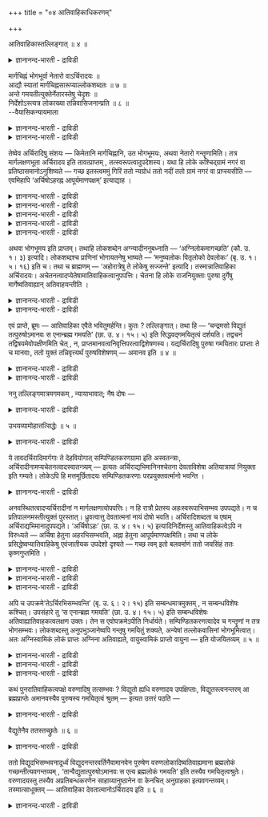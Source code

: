 +++
title = "०४ आतिवाहिकाधिकरणम्"

+++

आतिवाहिकास्तल्लिङ्गात् ॥ ४ ॥  
<details><summary>ज्ञानानन्द-भारती - द्राविडी</summary>

आदिवाहिगास्तल्लिङ्गात् ॥ ४ ॥
</details>

मार्गचिह्नं भोगभूर्वा नेतारो वाऽर्चिरादयः ॥  
आद्यौ स्यातां मार्गचिह्नसारूप्याल्लोकशब्दतः ॥ ७ ॥  
अन्ते गमयतीत्युक्तेर्नेतारस्तेषु चेदृशः ॥  
निर्देशोऽस्त्यत्र लोकाख्या तन्निवासिजनान्प्रति ॥ ८ ॥  
--वैयासिकन्यायमाला

<details><summary>ज्ञानानन्द-भारती - द्राविडी</summary>

अर्च्चिस् मुदलियवैगळ् वऴियिलुळ्ळ अडैया ळङ्गळा? अल्लदु अऩुबविक्कुम् स्तलङ्गळा? अल्लदु अऴैत्तुच् चॆल्गिऱवर्गळा? वऴियिलुळ्ळ अडैयाळङ्गळ् पोलवेयिरुप्पदालुम्, लोगम् ऎऩ्ऱ सप्तमिरुप्पदिऩालुम्, मुदलिल् सॊऩ्ऩ इरण्डागत्ताऩ् इरुक्कुम्।
</details>

<details><summary>ज्ञानानन्द-भारती - द्राविडी</summary>

कडैसियिल् "सेर्प्पिक्किऱाऩ्" ऎऩ्ऱु सॊल्लियिरुप् पदाल्, अऴैत्तुच् चॆल्गिऱवर्गळ् ताऩ्। अवर्गळिडत्तिलुम् तु मादिरि सॊल्वदु उण्डु। इङ्गे लोगम् ऎऩ्ऱ पॆयर् अङ्गु वसिक्कुम् जऩङ्गळै उत्तेसित्तु।
</details>

तेष्वेव अर्चिरादिषु संशयः — किमेतानि मार्गचिह्नानि, उत भोगभूमयः, अथवा नेतारो गन्तॄणामिति। तत्र मार्गलक्षणभूता अर्चिरादय इति तावत्प्राप्तम् , तत्स्वरूपत्वादुपदेशस्य। यथा हि लोके कश्चिद्ग्रामं नगरं वा प्रतिष्ठासमानोऽनुशिष्यते — गच्छ इतस्त्वममुं गिरिं ततो न्यग्रोधं ततो नदीं ततो ग्रामं नगरं वा प्राप्स्यसीति — एवमिहापि ‘अर्चिषोऽहरह्न आपूर्यमाणपक्षम्’ इत्याद्याह ।

<details><summary>ज्ञानानन्द-भारती - द्राविडी</summary>

(पिरह्मलोग मार्क्कत्तिल् कूऱप्पडुम् अर्सिस् मुदलियवै वऴियैक्काट्टुम् अडैयाळङ्गळा, पोग पूमिगळा, उबासगऩैयऴैत्तुच् चॆल्लुम् तेवदैगळा ऎऩ्ऱु सन्देहम्।
</details>

<details><summary>ज्ञानानन्द-भारती - द्राविडी</summary>

उलगिल् वऴित्तडयङ्गळैक् कूऱुवदुबोलवे इङ्गुम् कूऱियिरुप्पदाल् इवै मार्क्क सिह्ऩङ्गळ् ताऩ्। अल्लदु लोगबदमिरुप्पदाल् इवै पोग पूमिगळ्। अर्सिस् मुदलियवै जडमाऩदाल् इवै अऴैत्तुच् चॆल्बवर्गळाग इरुक्कमुडियादु ऎऩ्ऱु पूर्वबक्षम्।
</details>

<details><summary>ज्ञानानन्द-भारती - द्राविडी</summary>

अमाऩव पुरुषऩ् इङ्गु वन्दु उबासगर्गळै पिरह्माविडम् अऴैत्तुच् चॆल्गिऱाऩ् ऎऩ्ऱु मुडिविल् कूऱियिरुप्पदाल् अदऩुडऩ् सेर्न्द मुऩ्ऩालुळ्ळ अर्सिस् मुदलाऩवैगळुम् अददऩ् अबिमाऩिगळाऩ तेवदैगळै कुऱिक्कुमे तविर जडत्तैक् कुऱिक्कादु। उबासगर्गळुक्कु अङ्गे पोगाऩुबवमिल्लाविट्टालुम् अङ्गे वसिप्पवर्गळुक्कुम् अदऩ् अदिबदिगळाऩ आदिवाहिग तेवदैगळुक्कुम् पोगमिरुप्पदाल् लोगम् ऎऩ्ऱु कूऱप्पट्टिरुक्किऱदु। आगैयाल् सि मुदलाऩ पदङ्गळ् आदिवाहिग तेवदैगळैत्ताऩ् कुऱिक्किऱदु ऎऩ्ऱु सित्तान्दम्)।
</details>

<details><summary>ज्ञानानन्द-भारती - द्राविडी</summary>

अन्द अर्च्चिस् मुदलियदुगळिलेये, अवै वऴियिलुळ्ळ अडैयाळङ्गळा? अल्लदु पोगत्तिऱ्काग वुळ्ळ स्ताऩङ्गळा? अल्लदु पोगिऱवर्गळै अऴैत् तुक्कॊण्डु सॆल्गिऱवर्गळा? ऎऩ्ऱु सन्देहम्।
</details>

<details><summary>ज्ञानानन्द-भारती - द्राविडी</summary>

पूर्वबक्षम्: अदिल् अर्च्चिस् मुदलियवै वऴियिऩ् अडैयाळमायुळ्ळवैगळ् ऎऩ्ऱु एऱ्पडुगिऱदु। अदऱ्कु समाऩमाग उबदेसमिरुप्पदाल्। ऎप्पडि उलगत्तिल् ऒरुवऩ् ऒरु किरामत्तिऱ्को नगरत्तिऱ्को पुऱप्पडुगिऱवऩ् "नी इङ्गेयिरुन्दु अन्द कुऩ्ऱुक्कुप्पो, अङ्गिरुन्दु आलमरम्, अङ्गिरुन्दु नदि, अङ्गिरुन्दु किरामत्तै अल्लदु अङ्गिरुन्दु नगरत्तै अडैवाय्” ऎऩ्ऱु सॊल् लप् पडुवदुबोल इङ्गेयुम् ‘अर्च्चिसिलिरुन्दु पगल्, पगलिलिरुन्दु सुक्लबक्षम्’ मुदलियदु सॊल्लियिरुक्किऱदु।
</details>

अथवा भोगभूमय इति प्राप्तम्। तथाहि लोकशब्देन अग्न्यादीननुबध्नाति — ‘अग्निलोकमागच्छति’ (कौ. उ. १। ३) इत्यादि। लोकशब्दश्च प्राणिनां भोगायतनेषु भाष्यते — ‘मनुष्यलोकः पितृलोको देवलोकः’ (बृ. उ. १। ५। १६) इति च। तथा च ब्राह्मणम् — ‘अहोरात्रेषु ते लोकेषु सज्जन्ते’ इत्यादि। तस्मान्नातिवाहिका अर्चिरादयः। अचेतनत्वादप्येतेषामातिवाहिकत्वानुपपत्तिः। चेतना हि लोके राजनियुक्ताः पुरुषा दुर्गेषु मार्गेष्वतिवाह्यान् अतिवाहयन्तीति ।

<details><summary>ज्ञानानन्द-भारती - द्राविडी</summary>

अल्लदु पोगस्ताऩङ्गळ् ऎऩ्ऱु एऱ्पडुम् अक्ऩि मुदलियवैगळै “लोगम्” ऎऩ्ऱ सप्तत्तुडऩ् सेर्त्तु अक्ऩि लोगम् वरुगिऱाऩ्" (कौषीदगि।I-३) ऎऩ्बदु मुदलियदु सॊल्लप्पट्टिरुक्किऱदु। लोगसप्तमो पिराणिगळुडैय पोगस्ताऩङ्गळिल् उबयोगप्पडुत्तप् पडुगिऱदु। “मऩुष्यलोगम्, पित्रुलोगम्, तेवलोगम्” (पिरुहत्।I-५-१६) ऎऩ्ऱु, अप्पडिये पिराह्मणमुम् पगल्, इरवु मुदलाऩ उलगङ्गळिल् अवर्गळ् पोगत्तै अऩुबविक्किऱार्गळ् ऎऩ्ऱु। आगैयाल् अर्च्चिस् मुदलियवैगळ् अऴैत्तुच् चॆल्लुगिऱवर्गळ् अल्ल।
</details>

<details><summary>ज्ञानानन्द-भारती - द्राविडी</summary>

इवैगळ् जडमाऩदिऩालुम् इवैगळुक्कु अऴैत्तुच्चॆल्लुम् तऩ्मै पॊरुन्दादु। उलगत्तिल् अरसर्गळाल् नियमिक्कप्पट्टिरुक्कुम् अऱिवुळ्ळ पुरुषर्ग ळल्लवा सिरमप्पट्टुप्पोग वेण्डिय वऴिगळिल् अऴैत्तुप्पोग वेण्डियवर्गळै अऴैत्तुच्चॊल्लु किऱार्गळ्? ऎऩ्ऱु।
</details>

एवं प्राप्ते, ब्रूमः — आतिवाहिका एवैते भवितुमर्हन्ति। कुतः ? तल्लिङ्गात्। तथा हि — ‘चन्द्रमसो विद्युतं तत्पुरुषोऽमानवः स एनान्ब्रह्म गमयति’ (छा. उ. ४। १५। ५) इति सिद्धवद्गमयितृत्वं दर्शयति। तद्वचनं तद्विषयमेवोपक्षीणमिति चेत् , न, प्राप्तमानवत्वनिवृत्तिपरत्वाद्विशेषणस्य। यद्यर्चिरादिषु पुरुषा गमयितारः प्राप्ताः ते च मानवाः, ततो युक्तं तन्निवृत्त्यर्थं पुरुषविशेषणम् — अमानव इति ॥ ४ ॥

<details><summary>ज्ञानानन्द-भारती - द्राविडी</summary>

सित्तान्दम्: इव्विदम् वरुम्बोदु सॊल्गिऱोम्। इवै अऴैत्तुच् चॆल्बवर्गळागयिरुप्पदुदाऩ् नियायम्। एऩ्?“अदऱ्कु अडैयाळमिरुप्पदाल्” अप्पडिये "सन्दिर ऩिडमिरुन्दु मिऩ्ऩलुक्कु अङ्गे मऩुविऱ्कु उळ्बडाद अन्द पुरुषऩ् इवर्गळै पिरह्मत्तै अडैविक् किऱाऩ्" (सान्।IV-१५-५) ऎऩ्ऱु कॊण्डु सेर्क्कुम् तऩ्मैयै सित्तम्बोल काट्टुगिऱदु।
</details>

<details><summary>ज्ञानानन्द-भारती - द्राविडी</summary>

अन्द वसऩम् अन्द विषयत्तिलेये तीर्न्दुविट्टदु ऎऩ्ऱाल् सरियल्ल; (मऩुविऱ्कु उट्पडाद) ऎऩ्ऱ विसेषणत्तिऱ्कु, एऱ्पडक्कूडिय मऩुविऱ्कु उळ्बडुम् तऩ्मैयै तडुप्पदिल् तात्पर्यमुळ्ळदाल् अर्च्चिस् मुदलियवैगळिल् अऴैत्तुच् चॆल्लुम् पुरुषर् कळायिरुन्दाल् अवर्गळो माऩवर्गळ् अप्पॊऴुदु अदैत् तडुप्पदऱ्काग माऩवर् अल्लादवर् ऎऩ्ऱु पुरुषऩुक्कुक्कॊडुत्त विसेषणम् पॊरुत्तमागुम्।
</details>

ननु तल्लिङ्गमात्रमगमकम् , न्यायाभावात्; नैष दोषः —

<details><summary>ज्ञानानन्द-भारती - द्राविडी</summary>

अदु अडैयाळम् ताऩ् अदु सादगमागादु। नियामिल्लाददिऩाल् ऎऩ्ऱाल् इदु तोषमागादु:-
</details>

उभयव्यामोहात्तत्सिद्धेः ॥ ५ ॥  
<details><summary>ज्ञानानन्द-भारती - द्राविडी</summary>

उबयव्यामोहात्तत्सित्ते,: ॥ ५ ॥
</details>

ये तावदर्चिरादिमार्गगाः ते देहवियोगात् सम्पिण्डितकरणग्रामा इति अस्वतन्त्राः, अर्चिरादीनामप्यचेतनत्वादस्वातन्त्र्यम् — इत्यतः अर्चिराद्यभिमानिनश्चेतना देवताविशेषा अतियात्रायां नियुक्ता इति गम्यते। लोकेऽपि हि मत्तमूर्छितादयः सम्पिण्डितकरणाः परप्रयुक्तवर्त्मानो भवन्ति ।

<details><summary>ज्ञानानन्द-भारती - द्राविडी</summary>

अर्च्चिरादि मार्क्कत्तिल् पोगवेण्डियवर्गळ् ऎवर्गळो अवर्गळ् सरीरत्तै विट्टुविट्टबडियाल्, अडङ्गियुळ्ळ इन्दिरियङ्गळिऩ् कूट्टत्तैयुडैयवर्ग ळॆऩ्बदिऩाल्, स्वादन्दिरियमऱ्ऱवर्गळ् अर्च्चिरादिगळुम् असेदऩमाऩदाल् स्वादन्दिरियमऱ्ऱवर्गळ् ऎऩ्बदिऩाल् अर्च्चिरादिगळिल् अबिमाऩिक्किऱ सेदऩर्गळाऩ कुऱिप्पिट्ट तेवदैगळ् मेल्यात्तिरैयिल् नियमिक्कप्पट्टिरुक्किऱार् कळॆऩ्ऱु तॆरिगिऱदु। उलगत्तिलुम्गूड मदमडैन्दवर्गळ् मूर्च्चैयुळ्ळवर्गळ् मुदलियोर् अडङ्गिऩ इन्दिरियङ् गळोडु कूडिऩवर्गळाय् मऱ्ऱवर्गळाल् अऴैत्तुच् चॆल्लप्पट्ट वऴियुळ्ळवर्गळाय् इरुक्किऱार्गळ्।
</details>

अनवस्थितत्वादप्यर्चिरादीनां न मार्गलक्षणत्वोपपत्तिः। न हि रात्रौ प्रेतस्य अहःस्वरूपाभिसम्भव उपपद्यते। न च प्रतिपालनमस्तीत्युक्तं पुरस्तात्। ध्रुवत्वात्तु देवतात्मनां नायं दोषो भवति। अर्चिरादिशब्दता च एषाम् अर्चिराद्यभिमानादुपपद्यते। ‘अर्चिषोऽहः’ (छा. उ. ४। १५। ५) इत्यादिनिर्देशस्तु आतिवाहिकत्वेऽपि न विरुध्यते — अर्चिषा हेतुना अहरभिसम्भवति, अह्ना हेतुना आपूर्यमाणपक्षमिति। तथा च लोके प्रसिद्धेष्वप्यातिवाहिकेषु एवंजातीयक उपदेशो दृश्यते — गच्छ त्वम् इतो बलवर्माणं ततो जयसिंहं ततः कृष्णगुप्तमिति ।

<details><summary>ज्ञानानन्द-भारती - द्राविडी</summary>

अर्च्चिस् मुदलाऩवै निलैयाग इल्लाददि ऩालुम् अवैगळुक्कु मार्क्कत्तिल् अडैयाळमायिरुक् कुम्दऩ्मै पॊरुन्दादु। इरविल् इऱप्पवऩुक्कु पगल् स्वरूबत्तुडऩ् सम्बन्दम् पॊरुन्दादल्लवा? कात्तुक्कॊण्डिरुप्पदु किडैयादॆऩ्ऱु मुऩ्ऩमेये सॊल्लप्पट्टदु। तेवदा स्वरूबमुळ्ळवर्गळुक्को स्तिरमाऩ तऩ्मैयिरुप्पदाल् इन्द तोषम् एऱ्पडादु।
</details>

<details><summary>ज्ञानानन्द-भारती - द्राविडी</summary>

अर्च्चिस् मुदलियदिल् अबिमाऩमिरुप्पदाल् अर्च्चिस् मुदलिय सप्तत्ताल् सॊल्वदुम् इवर्गळुक्कुप् पॊरुन्दक्कूडियदे।
</details>

<details><summary>ज्ञानानन्द-भारती - द्राविडी</summary>

“अर्च्चिस्सिलिरुन्दु पगल्" (सान्।IV-१५-५; V-१०-१) ऎऩ्बदु मुदलिय कुऱिप्पिडुदलुम् अऴैत्तुच् चॆल्बवर् ऎऩ्ऱ पक्षत्तिल्गूड विरोदमिल्लै; अर्च्चिसागिऱ कारणत्तिऩाल् पगलै अडैगिऱाऩ्, पगल ऎऩ्ऱ कारणत्तिऩाल् सुक्ल पक्षत्तैयडैगिऱाऩ् ऎऩ्ऱु। अप्पडिये उलगत्तिलुम् पिरसित्तमाऩ अऴैत्तुच् चॆल्बवर्गळ् विषयत्तिल्गूड इदु मादिरि कुऱिप्पिडुगिऱदु काण्गिऱदु, "नी इङ्गिरुन्दु पलवर्माविडम् पो, अङ्गिरुन्दु जयसिम्हऩै अडै, अङ्गिरुन्दु किरुष्णगुप्तऩै" ऎऩ्ऱु।
</details>

अपि च उपक्रमे‘तेऽर्चिरभिसम्भवन्ति’ (बृ. उ. ६। २। १५) इति सम्बन्धमात्रमुक्तम् , न सम्बन्धविशेषः कश्चित्। उपसंहारे तु ‘स एनान्ब्रह्म गमयति’ (छा. उ. ४। १५। ५) इति सम्बन्धविशेषः अतिवाह्यातिवाहकत्वलक्षण उक्तः। तेन स एवोपक्रमेऽपीति निर्धार्यते। सम्पिण्डितकरणत्वादेव च गन्तॄणां न तत्र भोगसम्भवः। लोकशब्दस्तु अनुपभुञ्जानेष्वपि गन्तृषु गमयितुं शक्यते, अन्येषां तल्लोकवासिनां भोगभूमित्वात्। अतः अग्निस्वामिकं लोकं प्राप्तः अग्निना अतिवाह्यते, वायुस्वामिकं प्राप्तो वायुना — इति योजयितव्यम् ॥ ५ ॥

<details><summary>ज्ञानानन्द-भारती - द्राविडी</summary>

मेलुम्, आरम्बत्तिल् ‘अवर्गळ् अर्च्चिसै अडैगिऱार्गळ्' (पिरुहत्।VI-२\*१५) ऎऩ्ऱु सम्बन्दम् मात्तिरम् पॊदुवाग सॊल्लप्पट्टिरुक्किऱदु; ऎऩ्ऩ विसेष सम्बन्दमॆऩ्ऱु सॊल्लविल्लै; मुडिविलो “अवऩ् इवर्गळै पिरह्मत्तै अडैयच् चॆय्गिऱाऩ्" (सान्।IV-१५\*६) ऎऩ्ऱु अऴैत्तुच् चॆल्लप्पडुगिऱवऩ्, अऴैत्तुच्चॆल्गिऱवऩ् ऎऩ्ऱ विसेषसम्बन्दम् सॊल्लप्पट्टिरुक्किऱदु। अदिऩाल् आरम्बत्तिलुम् कूड अदुवे ऎऩ्ऱु तीर्माऩमागिऱदु।
</details>

<details><summary>ज्ञानानन्द-भारती - द्राविडी</summary>

अडङ्गिऩ इन्दिरियङ्गळोडु कूडियिरुक्कुम् तऩ्मैयिऩालेये पोगिऱवर्गळुक्कु अङ्गु अऩुबवत् तिऱ्कु इडमिल्लै। पोगिऱवर्गळ् अऩुबविक्कामलिरुन्द पोदिलुम् लोगम् ऎऩ्ऱ सप्तम् उबयोगप्पडुत्तलाम्। अन्दन्द लोगत्तिल् वसिक्किऱ मऱ्ऱवर्गळुक्कु पोग स्ताऩमायिरुप्पदिऩाल्।
</details>

<details><summary>ज्ञानानन्द-भारती - द्राविडी</summary>

आगैयाल् अक्ऩियै यजमाऩऩागवुडैय लोगत् तैयडैन्दवऩ् अक्ऩियिऩाल् कॊण्डु पोगप्पडुगि ऱाऩ्; वायुवै यजमाऩऩागवुडैय लोगत्तैयडैन्द वऩ् वायुविऩाल्; ऎऩ्ऱु सेर्त्तुक् कॊळ्ळ वेण्डुम्।
</details>

कथं पुनरातिवाहिकत्वपक्षे वरुणादिषु तत्सम्भवः ? विद्युतो ह्यधि वरुणादय उपक्षिप्ताः, विद्युतस्त्वनन्तरम् आ ब्रह्मप्राप्तेः अमानवस्यैव पुरुषस्य गमयितृत्वं श्रुतम् — इत्यत उत्तरं पठति —

<details><summary>ज्ञानानन्द-भारती - द्राविडी</summary>

कॊण्डु पोगिऱवर्गळ् ऎऩ्ऱ पक्षत्तिल् वरुणऩ् मुदलाऩवर्गळिडम् इदु ऎप्पडि सम्बविक्कुम्, मिऩ्ऩ लुक्कु मेलेयल्लवा वरुणऩ् मुदलियवर् सॊल्लप् पट्टिरुक्किऱार्गळ्? मिऩ्ऩलुक्कुप्पिऱगु पिरह्मत्तैय टैयुम् वरै माऩवऩल्लाद पुरुषऩुक्कल्लवा सेर्प्पिक्कुम् तऩ्मै सॊल्लप् पट्टिरुक्किऱदु? ऎऩ्ऱाल् पदिल् सॊल्गिऱार्:-
</details>

वैद्युतेनैव ततस्तच्छ्रुतेः ॥ ६ ॥  
<details><summary>ज्ञानानन्द-भारती - द्राविडी</summary>

वैत्युदेनैव तदस्तच्च्रु ते: ॥ ६ ॥
</details>

ततो विद्युदभिसम्भवनादूर्ध्वं विद्युदनन्तरवर्तिनैवामानवेन पुरुषेण वरुणलोकादिष्वतिवाह्यमाना ब्रह्मलोकं गच्छन्तीत्यवगन्तव्यम् , ‘तान्वैद्युतात्पुरुषोऽमानवः स एत्य ब्रह्मलोकं गमयति’ इति तस्यैव गमयितृत्वश्रुतेः। वरुणादयस्तु तस्यैव अप्रतिबन्धकरणेन साहाय्यानुष्ठानेन वा केनचित् अनुग्राहका इत्यवगन्तव्यम्। तस्मात्साधूक्तम् — आतिवाहिका देवतात्मानोऽर्चिरादय इति ॥ ६ ॥

<details><summary>ज्ञानानन्द-भारती - द्राविडी</summary>

अङ्गिरुन्दु, मिऩ्ऩलै अडैन्ददऱ्कुमेल्, मिऩ्ऩलुक्कु समीबत्तिलुळ्ळ माऩवऩल्लाद पुरुषऩाल् ताऩ् वरुणऩ् मुदलिय लोगङ्गळिल् कॊण्डु पोगप्पट्टु पिरह्म लोगत्तैयडैगिऱार्गळ् ऎऩ्ऱु अऱिय वेण्डुम्। "अवर्गळ् मिऩ्ऩल् लोगत्तिलिरुन्दु, माऩवऩल्लाद अन्द पुरुषऩ् वन्दु पिरह्म लोगम् सेर्प्पिक्किऱाऩ्” ऎऩ्ऱु अवऩुक्के सेर्प्पिक्कुम् तऩ्मै सॊल्लप्पट्टिरुप्पदाल्। वरुणऩ् मुदलाऩवर्गळो अवऩुक्कु इडैञ्जल् सॆय्यामलो, उदवि सॆय्दो एदो ऒरुविदत्तिल् अऩुक्रहम् सॆय्गिऱवर्गळॆऩ्ऱु अऱियवुम्। आगैयाल् अर्च्चिस् मुदलियवैगळ् कॊण्डुबोय् सेर्क्कुम् तेवदा स्वरूबङ्गळ् ऎऩ्ऱु सॊऩ्ऩदु सरिये।
</details>

